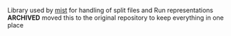 Library used by [mist](https://github.com/LtPeriwinkle/mist) for handling of split files and Run representations
**ARCHIVED** moved this to the original repository to keep everything in one place
